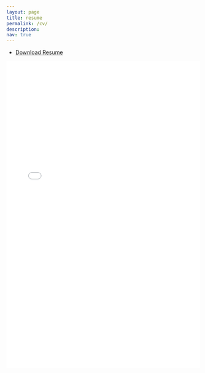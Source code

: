 ```yaml
---
layout: page
title: resume
permalink: /cv/
description:
nav: true
---
```


- [Download Resume](/assets/pdf/RohanDoshiResume.pdf)

<embed src="/assets/pdf/RohanDoshiResume.pdf" width="100%" height="800" type="application/pdf">

<!-- <br> -->

<!-- {% include embedpdf.html source="https://drive.google.com/file/d/1adiSFK4NkFyDmMPDF3REhVIkQP5Wt_Gy/preview" width=100 height=800 %} -->

<!-- <object data="{{ site.url }}{{ site.baseurl }}/assets/pdf/RohanDoshiResume.pdf" width="100%"
height="600" type="application/pdf"></object> -->


<!-- <object data="assets/pdf/sdaza_resume.pdf" width="100" height="800" type='application/pdf'></object> -->